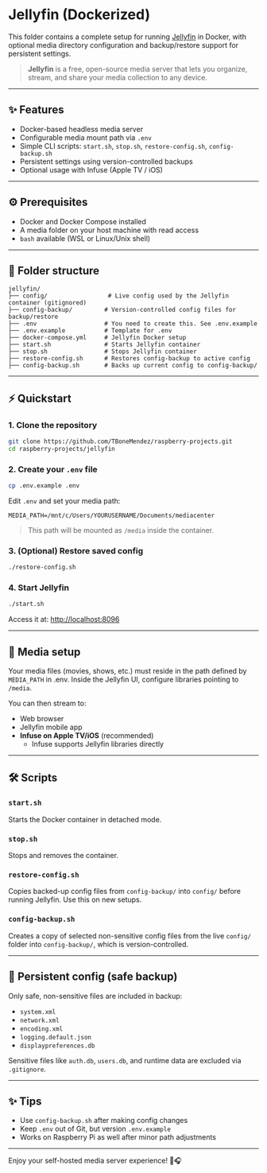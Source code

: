 # Jellyfin (Dockerized)

This folder contains a complete setup for running [Jellyfin](https://jellyfin.org/) in Docker, with optional media directory configuration and backup/restore support for persistent settings.

> **Jellyfin** is a free, open-source media server that lets you organize, stream, and share your media collection to any device.

---

## ✨ Features
- Docker-based headless media server
- Configurable media mount path via `.env`
- Simple CLI scripts: `start.sh`, `stop.sh`, `restore-config.sh`, `config-backup.sh`
- Persistent settings using version-controlled backups
- Optional usage with Infuse (Apple TV / iOS)

---

## ⚙️ Prerequisites
- Docker and Docker Compose installed
- A media folder on your host machine with read access
- `bash` available (WSL or Linux/Unix shell)

---

## 📒 Folder structure
```
jellyfin/
├── config/                 # Live config used by the Jellyfin container (gitignored)
├── config-backup/         # Version-controlled config files for backup/restore
├── .env                   # You need to create this. See .env.example
├── .env.example           # Template for .env
├── docker-compose.yml     # Jellyfin Docker setup
├── start.sh               # Starts Jellyfin container
├── stop.sh                # Stops Jellyfin container
├── restore-config.sh      # Restores config-backup to active config
├── config-backup.sh       # Backs up current config to config-backup/
```

---

## ⚡ Quickstart

### 1. Clone the repository
```bash
git clone https://github.com/TBoneMendez/raspberry-projects.git
cd raspberry-projects/jellyfin
```

### 2. Create your `.env` file
```bash
cp .env.example .env
```
Edit `.env` and set your media path:
```env
MEDIA_PATH=/mnt/c/Users/YOURUSERNAME/Documents/mediacenter
```
> This path will be mounted as `/media` inside the container.

### 3. (Optional) Restore saved config
```bash
./restore-config.sh
```

### 4. Start Jellyfin
```bash
./start.sh
```
Access it at: [http://localhost:8096](http://localhost:8096)

---

## 📁 Media setup
Your media files (movies, shows, etc.) must reside in the path defined by `MEDIA_PATH` in .env.
Inside the Jellyfin UI, configure libraries pointing to `/media`.

You can then stream to:
- Web browser
- Jellyfin mobile app
- **Infuse on Apple TV/iOS** (recommended)
  - Infuse supports Jellyfin libraries directly

---

## 🛠️ Scripts
### `start.sh`
Starts the Docker container in detached mode.

### `stop.sh`
Stops and removes the container.

### `restore-config.sh`
Copies backed-up config files from `config-backup/` into `config/` before running Jellyfin. Use this on new setups.

### `config-backup.sh`
Creates a copy of selected non-sensitive config files from the live `config/` folder into `config-backup/`, which is version-controlled.

---

## 🔐 Persistent config (safe backup)
Only safe, non-sensitive files are included in backup:
- `system.xml`
- `network.xml`
- `encoding.xml`
- `logging.default.json`
- `displaypreferences.db`

Sensitive files like `auth.db`, `users.db`, and runtime data are excluded via `.gitignore`.

---

## ✨ Tips
- Use `config-backup.sh` after making config changes
- Keep `.env` out of Git, but version `.env.example`
- Works on Raspberry Pi as well after minor path adjustments

---

Enjoy your self-hosted media server experience! 🎥🎧